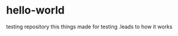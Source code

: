 # hello-world
testing repository
this things made for testing .leads to how it works 

<?php print_r('helloooo') ; ?>
